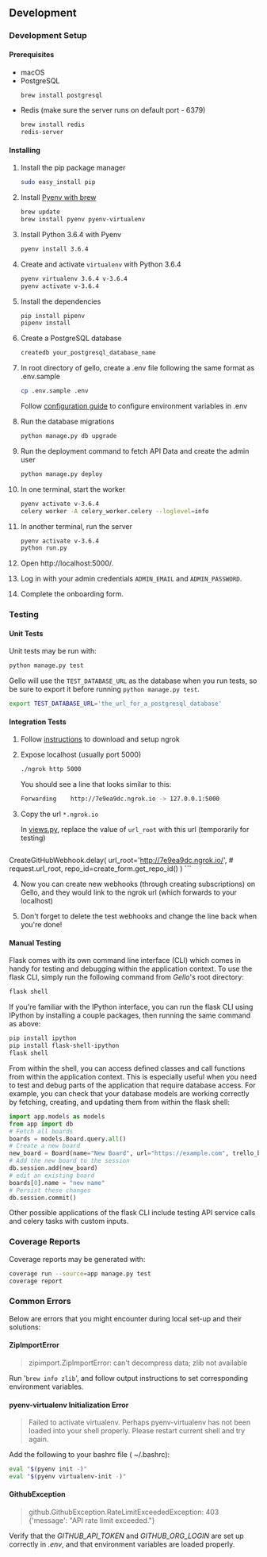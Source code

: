 ## Development

### Development Setup

#### Prerequisites

- macOS
- PostgreSQL
    ```bash
    brew install postgresql
    ```
- Redis (make sure the server runs on default port - 6379)
    ```bash
    brew install redis
    redis-server
    ```

#### Installing

1. Install the pip package manager

    ```bash
    sudo easy_install pip
    ```

2. Install [Pyenv with brew](https://github.com/pyenv/pyenv#homebrew-on-mac-os-x)

    ```bash
    brew update
    brew install pyenv pyenv-virtualenv
    ```

3. Install Python 3.6.4 with Pyenv

    ```bash
    pyenv install 3.6.4
    ```

4. Create and activate `virtualenv` with Python 3.6.4

    ```bash
    pyenv virtualenv 3.6.4 v-3.6.4
    pyenv activate v-3.6.4
    ```

5. Install the dependencies

    ```bash
    pip install pipenv
    pipenv install
    ```

6. Create a PostgreSQL database

    ```bash
    createdb your_postgresql_database_name
    ```

7. In root directory of gello, create a .env file following the same format as .env.sample

    ```bash
    cp .env.sample .env
    ```
    Follow [configuration guide](configuration.md) to configure environment variables in .env

8. Run the database migrations

    ```bash
    python manage.py db upgrade
    ```

9. Run the deployment command to fetch API Data and create the admin user

    ```bash
    python manage.py deploy
    ```

10. In one terminal, start the worker

    ```bash
    pyenv activate v-3.6.4
    celery worker -A celery_worker.celery --loglevel=info
    ```

11. In another terminal, run the server

    ```bash
    pyenv activate v-3.6.4
    python run.py
    ```

12. Open http://localhost:5000/.

13. Log in with your admin credentials `ADMIN_EMAIL` and `ADMIN_PASSWORD`.

14. Complete the onboarding form.

### Testing

#### Unit Tests

Unit tests may be run with:

```bash
python manage.py test
```

Gello will use the `TEST_DATABASE_URL` as the database when you run tests, so be sure to export it before running `python manage.py test`.

```bash
export TEST_DATABASE_URL='the_url_for_a_postgresql_database'
```

#### Integration Tests

1. Follow [instructions](https://ngrok.com/download) to download and setup ngrok

2. Expose localhost (usually port 5000)

    ```bash
    ./ngrok http 5000
    ```
    You should see a line that looks similar to this:

    ```bash
    Forwarding    http://7e9ea9dc.ngrok.io -> 127.0.0.1:5000
    ```

3. Copy the url `*.ngrok.io`

    In [views.py](../app/controllers/subscriptions/views.py), replace the value of `url_root` with this url (temporarily for testing)

    ```python
CreateGitHubWebhook.delay(
    url_root='http://7e9ea9dc.ngrok.io/', # request.url_root,
    repo_id=create_form.get_repo_id()
)
    ```

4. Now you can create new webhooks (through creating subscriptions) on Gello, and they would link to the ngrok url (which forwards to your localhost)

5. Don't forget to delete the test webhooks and change the line back when you're done!

#### Manual Testing

Flask comes with its own command line interface (CLI) which comes in handy for testing and debugging within the application context. To use the flask CLI,
simply run the following command from _Gello_'s root directory:

```bash
flask shell
```

If you're familiar with the IPython interface, you can run the flask CLI using IPython by installing a couple packages, then running the same command as above:

```bash
pip install ipython
pip install flask-shell-ipython
flask shell
```

From within the shell, you can access defined classes and call functions from within the application context. This is especially useful when you need to test and
debug parts of the application that require database access. For example, you can check that your database models are working correctly by fetching, creating,
and updating them from within the flask shell:

```python
import app.models as models
from app import db
# Fetch all boards
boards = models.Board.query.all()
# Create a new board
new_board = Board(name="New Board", url="https://example.com", trello_board_id="EXAMPLE")
# Add the new board to the session
db.session.add(new_board)
# edit an existing board
boards[0].name = "new name"
# Persist these changes
db.session.commit()
```

Other possible applications of the flask CLI include testing API service calls and celery tasks with custom inputs.

### Coverage Reports

Coverage reports may be generated with:

```bash
coverage run --source=app manage.py test
coverage report
```

### Common Errors

Below are errors that you might encounter during local set-up and their solutions:

#### ZipImportError
> zipimport.ZipImportError: can't decompress data; zlib not available

Run '`brew info zlib`', and follow output instructions to set corresponding environment variables.

#### pyenv-virtualenv Initialization Error
> Failed to activate virtualenv. Perhaps pyenv-virtualenv has not been loaded into your shell properly. Please restart current shell and try again.

Add the following to your bashrc file ( ~/.bashrc):

```bash
eval "$(pyenv init -)"
eval "$(pyenv virtualenv-init -)"
```

#### GithubException
> github.GithubException.RateLimitExceededException: 403 {'message': "API rate limit exceeded."}

Verify that the *GITHUB_API_TOKEN* and *GITHUB_ORG_LOGIN* are set up correctly in *.env*, and that environment variables are loaded properly.
